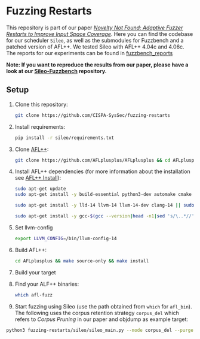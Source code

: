 # Fuzzing Restarts

This repository is part of our paper *[Novelty Not Found: Adaptive Fuzzer Restarts to Improve Input Space Coverage](https://mschloegel.me/paper/schiller2023fuzzerrestarts.pdf)*. Here you can find the codebase for our scheduler `Sileo`, as well as the submodules for Fuzzbench and a patched version of AFL++. We tested Sileo with AFL++ 4.04c and 4.06c. The reports for our experiments can be found in [fuzzbench_reports](fuzzbench_reports)

**Note: If you want to reproduce the results from our paper, please have a look at our [Sileo-Fuzzbench](https://github.com/CISPA-SysSec/fuzzing-restarts-fuzzbench) repository.**

## Setup

1. Clone this repository:

    ```bash
   git clone https://github.com/CISPA-SysSec/fuzzing-restarts
    ```

2. Install requirements:

   ```bash
   pip install -r sileo/requirements.txt
   ```

3. Clone [AFL++](https://github.com/AFLplusplus/AFLplusplus):

   ```bash
   git clone https://github.com/AFLplusplus/AFLplusplus && cd AFLplusplus && git checkout tags/4.04c
   ```

4. Install AFL++ dependencies (for more information about the installation see [AFL++ Install](https://github.com/AFLplusplus/AFLplusplus/blob/stable/docs/INSTALL.md)):

   ```bash
   sudo apt-get update
   sudo apt-get install -y build-essential python3-dev automake cmake git flex bison libglib2.0-dev libpixman-1-dev python3-setuptools cargo libgtk-3-dev

   sudo apt-get install -y lld-14 llvm-14 llvm-14-dev clang-14 || sudo apt-get install -y lld llvm llvm-dev clang
   
   sudo apt-get install -y gcc-$(gcc --version|head -n1|sed 's/\..*//'|sed 's/.* //')-plugin-dev libstdc++-$(gcc --version|head -n1|sed 's/\..*//'|sed 's/.* //')-dev
   ```

5. Set llvm-config

   ```bash
   export LLVM_CONFIG=/bin/llvm-config-14
   ```

6. Build AFL++:

   ```bash
   cd AFLplusplus && make source-only && make install
   ```

7. Build your target

8. Find your ALF++ binaries:

    ```bash
    which afl-fuzz
    ```

9.  Start fuzzing using Sileo (use the path obtained from `which` for `afl_bin`). The following uses the corpus retention strategy `corpus_del` which refers to *Corpus Pruning* in our paper and objdump as example target:

   ```bash
   python3 fuzzing-restarts/sileo/sileo_main.py --mode corpus_del --purge --runtime 24 --log INFO --afl_bin path_to_afl_bin/afl-fuzz --afl_seed seeds_dir --afl_out out_dir --afl_target path_to_target/objdump --afl_target_args -s -g -G @@
   ```
